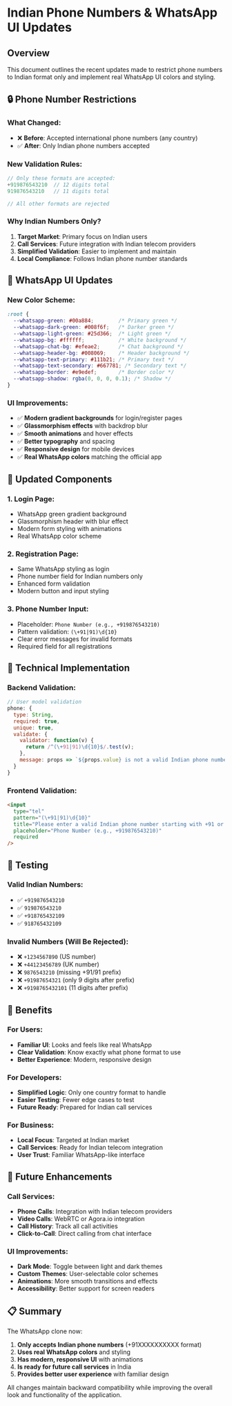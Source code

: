 # Indian Phone Numbers & WhatsApp UI Updates

## Overview
This document outlines the recent updates made to restrict phone numbers to Indian format only and implement real WhatsApp UI colors and styling.

## 🔒 Phone Number Restrictions

### **What Changed:**
- ❌ **Before**: Accepted international phone numbers (any country)
- ✅ **After**: Only Indian phone numbers accepted

### **New Validation Rules:**
```javascript
// Only these formats are accepted:
+919876543210  // 12 digits total
919876543210   // 11 digits total

// All other formats are rejected
```

### **Why Indian Numbers Only?**
1. **Target Market**: Primary focus on Indian users
2. **Call Services**: Future integration with Indian telecom providers
3. **Simplified Validation**: Easier to implement and maintain
4. **Local Compliance**: Follows Indian phone number standards

## 🎨 WhatsApp UI Updates

### **New Color Scheme:**
```css
:root {
  --whatsapp-green: #00a884;        /* Primary green */
  --whatsapp-dark-green: #008f6f;   /* Darker green */
  --whatsapp-light-green: #25d366;  /* Light green */
  --whatsapp-bg: #ffffff;           /* White background */
  --whatsapp-chat-bg: #efeae2;      /* Chat background */
  --whatsapp-header-bg: #008069;    /* Header background */
  --whatsapp-text-primary: #111b21; /* Primary text */
  --whatsapp-text-secondary: #667781; /* Secondary text */
  --whatsapp-border: #e9edef;       /* Border color */
  --whatsapp-shadow: rgba(0, 0, 0, 0.1); /* Shadow */
}
```

### **UI Improvements:**
- ✅ **Modern gradient backgrounds** for login/register pages
- ✅ **Glassmorphism effects** with backdrop blur
- ✅ **Smooth animations** and hover effects
- ✅ **Better typography** and spacing
- ✅ **Responsive design** for mobile devices
- ✅ **Real WhatsApp colors** matching the official app

## 📱 Updated Components

### **1. Login Page:**
- WhatsApp green gradient background
- Glassmorphism header with blur effect
- Modern form styling with animations
- Real WhatsApp color scheme

### **2. Registration Page:**
- Same WhatsApp styling as login
- Phone number field for Indian numbers only
- Enhanced form validation
- Modern button and input styling

### **3. Phone Number Input:**
- Placeholder: `Phone Number (e.g., +919876543210)`
- Pattern validation: `(\+91|91)\d{10}`
- Clear error messages for invalid formats
- Required field for all registrations

## 🔧 Technical Implementation

### **Backend Validation:**
```javascript
// User model validation
phone: {
  type: String,
  required: true,
  unique: true,
  validate: {
    validator: function(v) {
      return /^(\+91|91)\d{10}$/.test(v);
    },
    message: props => `${props.value} is not a valid Indian phone number!`
  }
}
```

### **Frontend Validation:**
```html
<input
  type="tel"
  pattern="(\+91|91)\d{10}"
  title="Please enter a valid Indian phone number starting with +91 or 91 followed by 10 digits"
  placeholder="Phone Number (e.g., +919876543210)"
  required
/>
```

## 🧪 Testing

### **Valid Indian Numbers:**
- ✅ `+919876543210`
- ✅ `919876543210`
- ✅ `+918765432109`
- ✅ `918765432109`

### **Invalid Numbers (Will Be Rejected):**
- ❌ `+1234567890` (US number)
- ❌ `+44123456789` (UK number)
- ❌ `9876543210` (missing +91/91 prefix)
- ❌ `+91987654321` (only 9 digits after prefix)
- ❌ `+9198765432101` (11 digits after prefix)

## 🚀 Benefits

### **For Users:**
- **Familiar UI**: Looks and feels like real WhatsApp
- **Clear Validation**: Know exactly what phone format to use
- **Better Experience**: Modern, responsive design

### **For Developers:**
- **Simplified Logic**: Only one country format to handle
- **Easier Testing**: Fewer edge cases to test
- **Future Ready**: Prepared for Indian call services

### **For Business:**
- **Local Focus**: Targeted at Indian market
- **Call Services**: Ready for Indian telecom integration
- **User Trust**: Familiar WhatsApp-like interface

## 🔮 Future Enhancements

### **Call Services:**
- **Phone Calls**: Integration with Indian telecom providers
- **Video Calls**: WebRTC or Agora.io integration
- **Call History**: Track all call activities
- **Click-to-Call**: Direct calling from chat interface

### **UI Improvements:**
- **Dark Mode**: Toggle between light and dark themes
- **Custom Themes**: User-selectable color schemes
- **Animations**: More smooth transitions and effects
- **Accessibility**: Better support for screen readers

## 📋 Summary

The WhatsApp clone now:
1. **Only accepts Indian phone numbers** (+91XXXXXXXXXX format)
2. **Uses real WhatsApp colors** and styling
3. **Has modern, responsive UI** with animations
4. **Is ready for future call services** in India
5. **Provides better user experience** with familiar design

All changes maintain backward compatibility while improving the overall look and functionality of the application.
